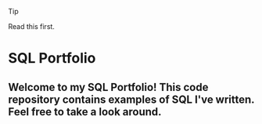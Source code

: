 >[!TIP]
>Read this first.

# SQL Portfolio

## Welcome to my SQL Portfolio! This code repository contains examples of SQL I've written. Feel free to take a look around.
